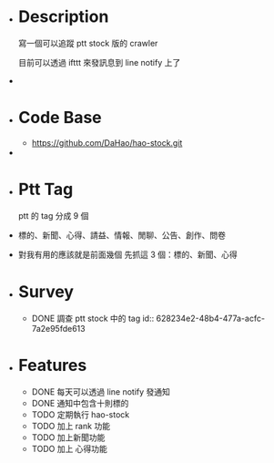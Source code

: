- # Description
  寫一個可以追蹤 ptt stock 版的 crawler
  
  目前可以透過 ifttt 來發訊息到 line notify 上了
-
- # Code Base
	- https://github.com/DaHao/hao-stock.git
-
- # Ptt Tag
  ptt 的 tag 分成 9 個
- 標的、新聞、心得、請益、情報、閒聊、公告、創作、問卷
- 對我有用的應該就是前面幾個
  先抓這 3 個：標的、新聞、心得
- # Survey
	- DONE 調查 ptt stock 中的 tag
	  id:: 628234e2-48b4-477a-acfc-7a2e95fde613
- # Features
	- DONE 每天可以透過 line notify 發通知
	- DONE 通知中包含十則標的
	- TODO 定期執行 hao-stock
	- TODO 加上 rank 功能
	- TODO 加上新聞功能
	- TODO 加上 心得功能